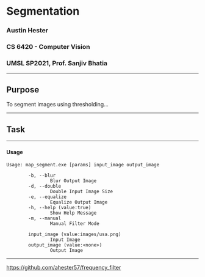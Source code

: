 # Segmentation
### Austin Hester
### CS 6420 - Computer Vision
### UMSL SP2021, Prof. Sanjiv Bhatia

----
## Purpose

To segment images using thresholding...

----

## Task


----

#### Usage

```
Usage: map_segment.exe [params] input_image output_image

        -b, --blur
                Blur Output Image
        -d, --double
                Double Input Image Size
        -e, --equalize
                Equalize Output Image
        -h, --help (value:true)
                Show Help Message
        -m, --manual
                Manual Filter Mode

        input_image (value:images/usa.png)
                Input Image
        output_image (value:<none>)
                Output Image

```

----

https://github.com/ahester57/frequency_filter
